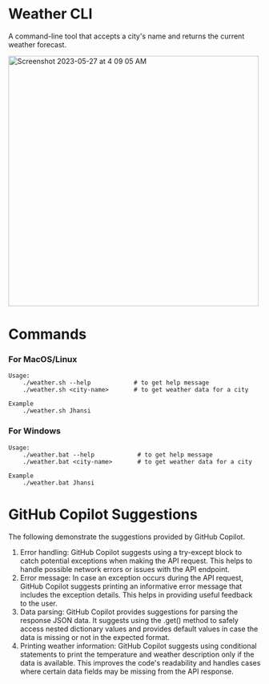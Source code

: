 # Weather CLI
A command-line tool that accepts a city's name and returns the current weather forecast.

<img width="500" alt="Screenshot 2023-05-27 at 4 09 05 AM" src="https://github.com/anshikagupta26/WeatherMe/assets/71334544/2ff78c96-79d2-46a4-8741-723f1f5ec7bd">

# Commands

### For MacOS/Linux
```
Usage:
    ./weather.sh --help            # to get help message
    ./weather.sh <city-name>       # to get weather data for a city

Example 
    ./weather.sh Jhansi    
```

### For Windows
```
Usage:
    ./weather.bat --help            # to get help message
    ./weather.bat <city-name>       # to get weather data for a city

Example 
    ./weather.bat Jhansi    
```

# GitHub Copilot Suggestions 
The following demonstrate the suggestions provided by GitHub Copilot.
1.	Error handling: GitHub Copilot suggests using a try-except block to catch potential exceptions when making the API request. This helps to handle possible network errors or issues with the API endpoint.
2.	Error message: In case an exception occurs during the API request, GitHub Copilot suggests printing an informative error message that includes the exception details. This helps in providing useful feedback to the user.
3.	Data parsing: GitHub Copilot provides suggestions for parsing the response JSON data. It suggests using the .get() method to safely access nested dictionary values and provides default values in case the data is missing or not in the expected format.
4.	Printing weather information: GitHub Copilot suggests using conditional statements to print the temperature and weather description only if the data is available. This improves the code's readability and handles cases where certain data fields may be missing from the API response.
